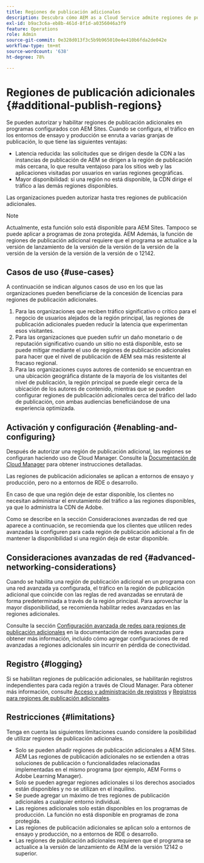 ```yaml
---
title: Regiones de publicación adicionales
description: Descubra cómo AEM as a Cloud Service admite regiones de publicación adicionales para aumentar la disponibilidad y reducir la latencia.
exl-id: b9ac3c6a-eb8b-461d-8f1d-a0356046a3f9
feature: Operations
role: Admin
source-git-commit: 0e328d013f3c5b9b965010e4e410b6fda2de042e
workflow-type: tm+mt
source-wordcount: '638'
ht-degree: 78%

---
```


# Regiones de publicación adicionales {#additional-publish-regions}

Se pueden autorizar y habilitar regiones de publicación adicionales en programas configurados con AEM Sites. Cuando se configura, el tráfico en los entornos de ensayo y producción se enruta a varias granjas de publicación, lo que tiene las siguientes ventajas:

* Latencia reducida: las solicitudes que se dirigen desde la CDN a las instancias de publicación de AEM se dirigen a la región de publicación más cercana, lo que resulta ventajoso para los sitios web y las aplicaciones visitadas por usuarios en varias regiones geográficas.
* Mayor disponibilidad: si una región no está disponible, la CDN dirige el tráfico a las demás regiones disponibles.

Las organizaciones pueden autorizar hasta tres regiones de publicación adicionales.

>[!NOTE]
>
>Actualmente, esta función solo está disponible para AEM Sites. Tampoco se puede aplicar a programas de zona protegida. AEM Además, la función de regiones de publicación adicional requiere que el programa se actualice a la versión de lanzamiento de la versión de la versión de la versión de la versión de la versión de la versión de la versión de o 12142.

## Casos de uso {#use-cases}

A continuación se indican algunos casos de uso en los que las organizaciones pueden beneficiarse de la concesión de licencias para regiones de publicación adicionales.

1. Para las organizaciones que reciben tráfico significativo o crítico para el negocio de usuarios alejados de la región principal, las regiones de publicación adicionales pueden reducir la latencia que experimentan esos visitantes.
1. Para las organizaciones que pueden sufrir un daño monetario o de reputación significativo cuando un sitio no está disponible, esto se puede mitigar mediante el uso de regiones de publicación adicionales para hacer que el nivel de publicación de AEM sea más resistente al fracaso regional.
1. Para las organizaciones cuyos autores de contenido se encuentran en una ubicación geográfica distante de la mayoría de los visitantes del nivel de publicación, la región principal se puede elegir cerca de la ubicación de los autores de contenido, mientras que se pueden configurar regiones de publicación adicionales cerca del tráfico del lado de publicación, con ambas audiencias beneficiándose de una experiencia optimizada.

## Activación y configuración {#enabling-and-configuring}

Después de autorizar una región de publicación adicional, las regiones se configuran haciendo uso de Cloud Manager. Consulte la [Documentación de Cloud Manager](/help/implementing/cloud-manager/manage-environments.md#multiple-regions) para obtener instrucciones detalladas.

Las regiones de publicación adicionales se aplican a entornos de ensayo y producción, pero no a entornos de RDE o desarrollo.

En caso de que una región deje de estar disponible, los clientes no necesitan administrar el enrutamiento del tráfico a las regiones disponibles, ya que lo administra la CDN de Adobe.

Como se describe en la sección Consideraciones avanzadas de red que aparece a continuación, se recomienda que los clientes que utilicen redes avanzadas la configuren para cada región de publicación adicional a fin de mantener la disponibilidad si una región deja de estar disponible.


## Consideraciones avanzadas de red {#advanced-networking-considerations}

Cuando se habilita una región de publicación adicional en un programa con una red avanzada ya configurada, el tráfico en la región de publicación adicional que coincide con las reglas de red avanzadas se enrutará de forma predeterminada a través de la región principal. Para aprovechar la mayor disponibilidad, se recomienda habilitar redes avanzadas en las regiones adicionales.

Consulte la sección [Configuración avanzada de redes para regiones de publicación adicionales](/help/security/configuring-advanced-networking.md#advanced-networking-configuration-for-additional-publish-regions) en la documentación de redes avanzadas para obtener más información, incluido cómo agregar configuraciones de red avanzadas a regiones adicionales sin incurrir en pérdida de conectividad.

## Registro {#logging}

Si se habilitan regiones de publicación adicionales, se habilitarán registros independientes para cada región a través de Cloud Manager. Para obtener más información, consulte [Acceso y administración de registros](/help/implementing/cloud-manager/manage-logs.md) y [Registros para regiones de publicación adicionales](/help/implementing/developing/introduction/logging.md#logs-for-additional-publish-regions).

## Restricciones {#limitations}

Tenga en cuenta las siguientes limitaciones cuando considere la posibilidad de utilizar regiones de publicación adicionales.

* Solo se pueden añadir regiones de publicación adicionales a AEM Sites. AEM Las regiones de publicación adicionales no se extienden a otras soluciones de publicación o funcionalidades relacionadas implementadas en el mismo programa (por ejemplo, AEM Forms o Adobe Learning Manager).
* Solo se pueden agregar regiones adicionales si los derechos asociados están disponibles y no se utilizan en el inquilino.
* Se puede agregar un máximo de tres regiones de publicación adicionales a cualquier entorno individual.
* Las regiones adicionales solo están disponibles en los programas de producción. La función no está disponible en programas de zona protegida.
* Las regiones de publicación adicionales se aplican solo a entornos de ensayo y producción, no a entornos de RDE o desarrollo.
* Las regiones de publicación adicionales requieren que el programa se actualice a la versión de lanzamiento de AEM de la versión 12142 o superior.
